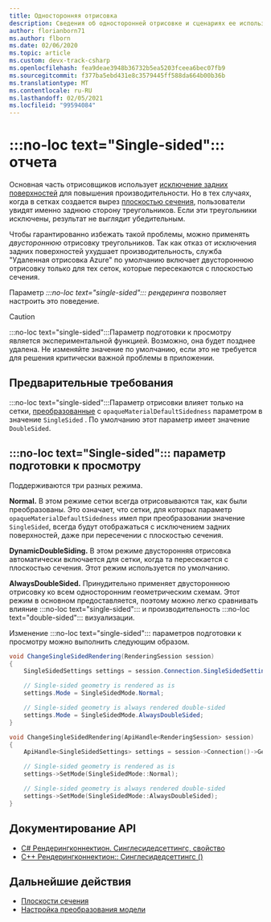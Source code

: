```yaml
---
title: Односторонняя отрисовка
description: Сведения об односторонней отрисовке и сценариях ее использования
author: florianborn71
ms.author: flborn
ms.date: 02/06/2020
ms.topic: article
ms.custom: devx-track-csharp
ms.openlocfilehash: fea9deae3948b36732b5ea5203fceea6bec07fb9
ms.sourcegitcommit: f377ba5ebd431e8c3579445ff588da664b00b36b
ms.translationtype: MT
ms.contentlocale: ru-RU
ms.lasthandoff: 02/05/2021
ms.locfileid: "99594084"
---
```

# <a name="no-loc-textsingle-sided-rendering"></a>:::no-loc text="Single-sided"::: отчета

Основная часть отрисовщиков использует [исключение задних поверхностей](https://en.wikipedia.org/wiki/Back-face_culling) для повышения производительности. Но в тех случаях, когда в сетках создается вырез [плоскостью сечения](cut-planes.md), пользователи увидят именно заднюю сторону треугольников. Если эти треугольники исключены, результат не выглядит убедительным.

Чтобы гарантированно избежать такой проблемы, можно применять *двустороннюю* отрисовку треугольников. Так как отказ от исключения задних поверхностей ухудшает производительность, служба "Удаленная отрисовка Azure" по умолчанию включает двустороннюю отрисовку только для тех сеток, которые пересекаются с плоскостью сечения.

Параметр *:::no-loc text="single-sided"::: рендеринга* позволяет настроить это поведение.

> [!CAUTION]
> :::no-loc text="single-sided":::Параметр подготовки к просмотру является экспериментальной функцией. Возможно, она будет позднее удалена. Не изменяйте значение по умолчанию, если это не требуется для решения критически важной проблемы в приложении.

## <a name="prerequisites"></a>Предварительные требования

:::no-loc text="single-sided":::Параметр отрисовки влияет только на сетки, [преобразованные](../../how-tos/conversion/configure-model-conversion.md) с `opaqueMaterialDefaultSidedness` параметром в значение `SingleSided` . По умолчанию этот параметр имеет значение `DoubleSided`.

## <a name="no-loc-textsingle-sided-rendering-setting"></a>:::no-loc text="Single-sided"::: параметр подготовки к просмотру

Поддерживаются три разных режима.

**Normal.** В этом режиме сетки всегда отрисовываются так, как были преобразованы. Это означает, что сетки, для которых параметр `opaqueMaterialDefaultSidedness` имел при преобразовании значение `SingleSided`, всегда будут отображаться с исключением задних поверхностей, даже при пересечении с плоскостью сечения.

**DynamicDoubleSiding.** В этом режиме двусторонняя отрисовка автоматически включается для сетки, когда та пересекается с плоскостью сечения. Этот режим используется по умолчанию.

**AlwaysDoubleSided.** Принудительно применяет двустороннюю отрисовку ко всем односторонним геометрическим схемам. Этот режим в основном предоставляется, поэтому можно легко сравнивать влияние :::no-loc text="single-sided"::: и производительность :::no-loc text="double-sided"::: визуализации.

Изменение :::no-loc text="single-sided"::: параметров подготовки к просмотру можно выполнить следующим образом.

```cs
void ChangeSingleSidedRendering(RenderingSession session)
{
    SingleSidedSettings settings = session.Connection.SingleSidedSettings;

    // Single-sided geometry is rendered as is
    settings.Mode = SingleSidedMode.Normal;

    // Single-sided geometry is always rendered double-sided
    settings.Mode = SingleSidedMode.AlwaysDoubleSided;
}
```

```cpp
void ChangeSingleSidedRendering(ApiHandle<RenderingSession> session)
{
    ApiHandle<SingleSidedSettings> settings = session->Connection()->GetSingleSidedSettings();

    // Single-sided geometry is rendered as is
    settings->SetMode(SingleSidedMode::Normal);

    // Single-sided geometry is always rendered double-sided
    settings->SetMode(SingleSidedMode::AlwaysDoubleSided);
}
```

## <a name="api-documentation"></a>Документирование API

* [C# Рендерингконнектион. Синглесидедсеттингс, свойство](/dotnet/api/microsoft.azure.remoterendering.renderingconnection.singlesidedsettings)
* [C++ Рендерингконнектион:: Синглесидедсеттингс ()](/cpp/api/remote-rendering/renderingconnection#singlesidedsettings)

## <a name="next-steps"></a>Дальнейшие действия

* [Плоскости сечения](cut-planes.md)
* [Настройка преобразования модели](../../how-tos/conversion/configure-model-conversion.md)
